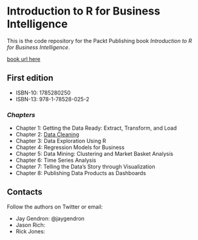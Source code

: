 # Introduction to R for Business Intelligence
This is the code repository for the Packt Publishing book _Introduction to R for Business Intelligence_.

[book url here](www.packtpub.com)

## First edition
* ISBN-10: 1785280250
* ISBN-13: 978-1-78528-025-2
 
### _Chapters_

* Chapter 1: Getting the Data Ready: Extract, Transform, and Load
* Chapter 2: [Data Cleaning](https://github.com/jgendron/com.packtpub.intro.r.bi/tree/master/Chapter2-DataCleaning)
* Chapter 3: Data Exploration Using R
* Chapter 4: Regression Models for Business
* Chapter 5: Data Mining: Clustering and Market Basket Analysis
* Chapter 6: Time Series Analysis
* Chapter 7: Telling the Data’s Story through Visualization
* Chapter 8: Publishing Data Products as Dashboards

## Contacts

Follow the authors on Twitter or email:
* Jay Gendron: @jaygendron
* Jason Rich:
* Rick Jones: 
